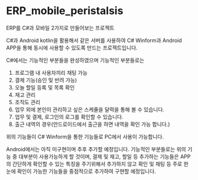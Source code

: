 # ERP_mobile_peristalsis
ERP를 C#과 모바일 2가지로 만들어보는 프로젝트

C#과 Android kotlin을 활용해서 같은 서버를 사용하여 C# Winform과 Android APP을 통해 동시에 사용할 수 있도록 만드는 프로젝트입니다.

C#에서는 기능적인 부분들을 완성하였으며
기능적인 부분들로는
1. 프로그램 내 사용자끼리 채팅 가능
2. 결제 기능(승인 및 반려 가능)
3. 오늘 할일 등록 및 목록 확인
4. 재고 관리
5. 조직도 관리
6. 업무 외에 본인이 관리하고 싶은 스케쥴을 달력을 통해 볼 수 있습니다.
7. 업무 및 결제, 로그인의 로그를 확인할 수 있습니다.
8. 출근 내역의 경우(안드로이드에서 출근을 하면 내역을 확인 가능 합니다.)

위의 기능들이 C# Winform을 통한 기능들로 PC에서 사용이 가능합니다.

Android에서는 아직 미구현이며 추후 추가할 예정입니다.
기능적인 부분들로는
위의 기능 중 대부분이 사용가능하게 할 것이며, 결제 및 재고, 할일 등 추가하는 기능들은 APP의 간단하게 확인할 수 있는 특징을 주기위해서 추가하지 않고 확인 및 채팅 등 주로 한눈에 확인이
가능한 기능들을 중점적으로 추가하여 구현할 예정입니다.
